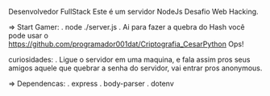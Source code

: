 Desenvolvedor FullStack
Este é um servidor NodeJs Desafio Web Hacking.

=> Start Gamer:
 . node ./server.js
 . Ai para fazer a quebra do Hash você pode usar o https://github.com/programador001dat/Criptografia_CesarPython Ops!
 
curiosidades:
 . Ligue o servidor em uma maquina, e fala assim pros seus amigos aquele que quebrar a senha do servidor, vai entrar pros anonymous.

=> Dependencas:
  . express
  . body-parser
  . dotenv
